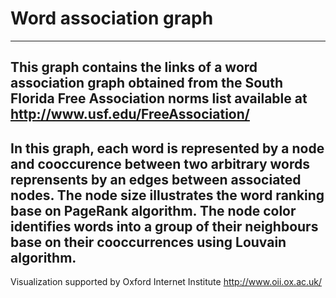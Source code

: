 # Word association graph
------------------------

This graph contains the links of a word association graph obtained from the South Florida Free Association norms list available at http://www.usf.edu/FreeAssociation/
------------------------

In this graph, each word is represented by a node and cooccurence between two arbitrary words reprensents by an edges between associated nodes. The node size illustrates the word ranking base on PageRank algorithm. The node color identifies words into a group of their neighbours base on their cooccurrences using Louvain algorithm.
------------------------

Visualization supported by Oxford Internet Institute
http://www.oii.ox.ac.uk/

